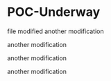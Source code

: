 # POC-Underway

file modified
another modification

another modification

another modification

another modification
